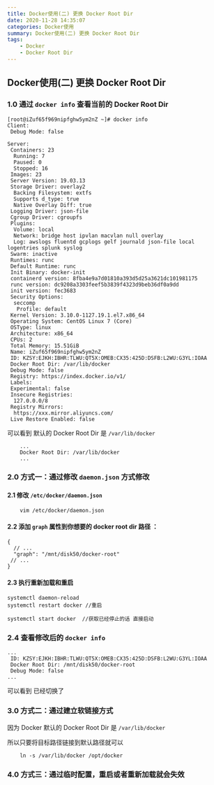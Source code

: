 ```yaml
---
title: Docker使用(二) 更换 Docker Root Dir
date: 2020-11-28 14:35:07
categories: Docker使用
summary: Docker使用(二) 更换 Docker Root Dir
tags:
    - Docker
    - Docker Root Dir
---
```


## Docker使用(二) 更换 Docker Root Dir

### 1.0 通过 `docker info` 查看当前的 Docker Root Dir

```
[root@iZuf65f969nipfghw5ym2nZ ~]# docker info
Client:
 Debug Mode: false

Server:
 Containers: 23
  Running: 7
  Paused: 0
  Stopped: 16
 Images: 23
 Server Version: 19.03.13
 Storage Driver: overlay2
  Backing Filesystem: extfs
  Supports d_type: true
  Native Overlay Diff: true
 Logging Driver: json-file
 Cgroup Driver: cgroupfs
 Plugins:
  Volume: local
  Network: bridge host ipvlan macvlan null overlay
  Log: awslogs fluentd gcplogs gelf journald json-file local logentries splunk syslog
 Swarm: inactive
 Runtimes: runc
 Default Runtime: runc
 Init Binary: docker-init
 containerd version: 8fba4e9a7d01810a393d5d25a3621dc101981175
 runc version: dc9208a3303feef5b3839f4323d9beb36df0a9dd
 init version: fec3683
 Security Options:
  seccomp
   Profile: default
 Kernel Version: 3.10.0-1127.19.1.el7.x86_64
 Operating System: CentOS Linux 7 (Core)
 OSType: linux
 Architecture: x86_64
 CPUs: 2
 Total Memory: 15.51GiB
 Name: iZuf65f969nipfghw5ym2nZ
 ID: KZSY:EJKH:IBHR:TLWU:QT5X:OMEB:CX35:425D:DSFB:L2WU:G3YL:IOAA
 Docker Root Dir: /var/lib/docker
 Debug Mode: false
 Registry: https://index.docker.io/v1/
 Labels:
 Experimental: false
 Insecure Registries:
  127.0.0.0/8
 Registry Mirrors:
  https://xxx.mirror.aliyuncs.com/
 Live Restore Enabled: false
```

可以看到 默认的 Docker Root Dir 是 `/var/lib/docker`

```
    ...
    Docker Root Dir: /var/lib/docker
    ...
```

### 2.0 方式一：通过修改 `daemon.json` 方式修改

#### 2.1 修改 `/etc/docker/daemon.json`

```
    vim /etc/docker/daemon.json
```
#### 2.2 添加  `graph` 属性到你想要的 docker root dir 路径 ：
```
{
  // ...
  "graph": "/mnt/disk50/docker-root"
 // ...	
}
```

#### 2.3 执行重新加载和重启
```
systemctl daemon-reload
systemctl restart docker //重启

systemctl start docker  //获取已经停止的话 直接启动
```

### 2.4 查看修改后的 `docker info`

```
...
 ID: KZSY:EJKH:IBHR:TLWU:QT5X:OMEB:CX35:425D:DSFB:L2WU:G3YL:IOAA
 Docker Root Dir: /mnt/disk50/docker-root
 Debug Mode: false
...
```

可以看到 已经切换了

 
### 3.0 方式二：通过建立软链接方式

因为 Docker 默认的 Docker Root Dir 是 `/var/lib/docker`

 所以只要将目标路径链接到默认路径就可以
 
```
    ln -s /var/lib/docker /opt/docker
```

### 4.0 方式三：通过临时配置，重启或者重新加载就会失效
```

```

